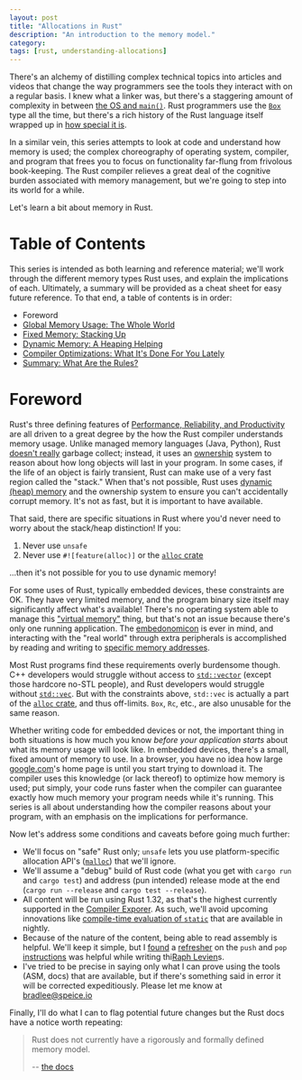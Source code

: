 ```yaml
---
layout: post
title: "Allocations in Rust"
description: "An introduction to the memory model."
category: 
tags: [rust, understanding-allocations]
---
```


There's an alchemy of distilling complex technical topics into articles and videos
that change the way programmers see the tools they interact with on a regular basis.
I knew what a linker was, but there's a staggering amount of complexity in between
[the OS and `main()`](https://www.youtube.com/watch?v=dOfucXtyEsU).
Rust programmers use the [`Box`](https://doc.rust-lang.org/stable/std/boxed/struct.Box.html)
type all the time, but there's a rich history of the Rust language itself wrapped up in
[how special it is](https://manishearth.github.io/blog/2017/01/10/rust-tidbits-box-is-special/).

In a similar vein, this series attempts to look at code and understand how memory is used;
the complex choreography of operating system, compiler, and program that frees you
to focus on functionality far-flung from frivolous book-keeping. The Rust compiler relieves
a great deal of the cognitive burden associated with memory management, but we're going
to step into its world for a while.

Let's learn a bit about memory in Rust.

# Table of Contents

This series is intended as both learning and reference material; we'll work through the
different memory types Rust uses, and explain the implications of each. Ultimately,
a summary will be provided as a cheat sheet for easy future reference. To that end,
a table of contents is in order:

- Foreword
- [Global Memory Usage: The Whole World](/2019/02/the-whole-world.html)
- [Fixed Memory: Stacking Up](/2019/02/stacking-up.html)
- [Dynamic Memory: A Heaping Helping](/2019/02/a-heaping-helping.html)
- [Compiler Optimizations: What It's Done For You Lately](/2019/02/compiler-optimizations.html)
- [Summary: What Are the Rules?](/2019/02/summary.html)

# Foreword

Rust's three defining features of [Performance, Reliability, and Productivity](https://www.rust-lang.org/)
are all driven to a great degree by the how the Rust compiler understands memory usage.
Unlike managed memory languages (Java, Python), Rust
[doesn't really](https://words.steveklabnik.com/borrow-checking-escape-analysis-and-the-generational-hypothesis)
garbage collect; instead, it uses an [ownership](https://doc.rust-lang.org/book/ch04-01-what-is-ownership.html)
system to reason about how long objects will last in your program. In some cases, if the life of an object
is fairly transient, Rust can make use of a very fast region called the "stack." When that's not possible,
Rust uses [dynamic (heap) memory](https://en.wikipedia.org/wiki/Memory_management#Dynamic_memory_allocation)
and the ownership system to ensure you can't accidentally corrupt memory. It's not as fast, but it is
important to have available.

That said, there are specific situations in Rust where you'd never need to worry about the stack/heap
distinction! If you:

1. Never use `unsafe`
2. Never use `#![feature(alloc)]` or the [`alloc` crate](https://doc.rust-lang.org/alloc/index.html)

...then it's not possible for you to use dynamic memory! 

For some uses of Rust, typically embedded devices, these constraints are OK.
They have very limited memory, and the program binary size itself may significantly
affect what's available! There's no operating system able to manage
this ["virtual memory"](https://en.wikipedia.org/wiki/Virtual_memory) thing, but that's
not an issue because there's only one running application. The
[embedonomicon](https://docs.rust-embedded.org/embedonomicon/preface.html) is ever in mind,
and interacting with the "real world" through extra peripherals is accomplished by
reading and writing to [specific memory addresses](https://bob.cs.sonoma.edu/IntroCompOrg-RPi/sec-gpio-mem.html).

Most Rust programs find these requirements overly burdensome though. C++ developers
would struggle without access to [`std::vector`](https://en.cppreference.com/w/cpp/container/vector)
(except those hardcore no-STL people), and Rust developers would struggle without
[`std::vec`](https://doc.rust-lang.org/std/vec/struct.Vec.html). But with the constraints above,
`std::vec` is actually a part of the
[`alloc` crate](https://doc.rust-lang.org/alloc/vec/struct.Vec.html), and thus off-limits.
`Box`, `Rc`, etc., are also unusable for the same reason.

Whether writing code for embedded devices or not, the important thing in both situations
is how much you know *before your application starts* about what its memory usage will look like.
In embedded devices, there's a small, fixed amount of memory to use.
In a browser, you have no idea how large [google.com](https://www.google.com)'s home page is until you start
trying to download it. The compiler uses this knowledge (or lack thereof) to optimize
how memory is used; put simply, your code runs faster when the compiler can guarantee exactly
how much memory your program needs while it's running. This series is all about understanding
how the compiler reasons about your program, with an emphasis on the implications for performance.

Now let's address some conditions and caveats before going much further:

- We'll focus on "safe" Rust only; `unsafe` lets you use platform-specific allocation API's
  ([`malloc`](https://www.tutorialspoint.com/c_standard_library/c_function_malloc.htm)) that we'll ignore.
- We'll assume a "debug" build of Rust code (what you get with `cargo run` and `cargo test`)
  and address (pun intended) release mode at the end (`cargo run --release` and `cargo test --release`).
- All content will be run using Rust 1.32, as that's the highest currently supported in the
  [Compiler Exporer](https://godbolt.org/). As such, we'll avoid upcoming innovations like
  [compile-time evaluation of `static`](https://github.com/rust-lang/rfcs/blob/master/text/0911-const-fn.md)
  that are available in nightly.
- Because of the nature of the content, being able to read assembly is helpful.
  We'll keep it simple, but I [found](https://stackoverflow.com/a/4584131/1454178)
  a [refresher](https://stackoverflow.com/a/26026278/1454178) on the `push` and `pop`
  [instructions](http://www.cs.virginia.edu/~evans/cs216/guides/x86.html)
  was helpful while writing thi[Raph Levien](https://docs.google.com/presentation/d/1q-c7UAyrUlM-eZyTo1pd8SZ0qwA_wYxmPZVOQkoDmH4/edit?usp=sharing)s.
- I've tried to be precise in saying only what I can prove using the tools (ASM, docs)
  that are available, but if there's something said in error it will be corrected
  expeditiously. Please let me know at [bradlee@speice.io](mailto:bradlee@speice.io)

Finally, I'll do what I can to flag potential future changes but the Rust docs
have a notice worth repeating:

> Rust does not currently have a rigorously and formally defined memory model.
>  
> -- [the docs](https://doc.rust-lang.org/std/ptr/fn.read_volatile.html)
